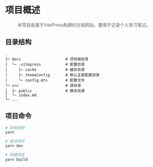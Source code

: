 # 项目概述
> 本项目是基于VitePress构建的文档网站，要用于记录个人学习笔记。

## 目录结构

```
.
├─ docs                    # 项目根目录
│  └─ .vitepress           # 配置目录
│     ├─ cache             # 缓存目录
│     ├─ themeConfig       # 默认主题配置目录
│     └─ config.mts        # 配置文件
└─ src                     # 源目录
│  ├─ public               # 静态资源
│  └─ index.md
└─ ...

```

## 项目命令
```sh
# 安装依赖
yarn

# 启动项目
yarn dev

# 构建项目
yarn build
```